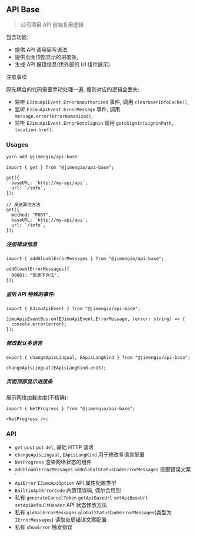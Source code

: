 ## API Base

> 公司项目 API 前端复用逻辑

包含功能:

- 提供 API 调用简写语法,
- 提供页面顶部显示的进度条,
- 生成 API 报错信息(供外部的 UI 组件展示).

注意事项

原先耦合的代码需要手动处理一遍, 搜则对应的逻辑会丢失:

- 监听 `EJimuApiEvent.ErrorUnauthorized` 事件, 调用 `clearUserInfoCache()`,
- 监听 `EJimuApiEvent.ErrorMessage` 事件, 调用 `message.error(errorHumanized)`,
- 监听 `EJimuApiEvent.ErrorGotoSignin` 调用 `gotoSignin(signinPath, location.href)`.

### Usages

```bash
yarn add @jimengio/api-base
```

```tsx
import { get } from "@jimengio/api-base";

get({
  baseURL: `http://my-api/api`,
  url: `/info`,
});

// 发送其他方法
get({
  method: "POST",
  baseURL: `http://my-api/api`,
  url: `/info`,
});
```

##### 注册错误信息

```tsx
import { addGloablErrorMessages } from "@jimengio/api-base";

addGloablErrorMessages({
  00001: "信息不合法",
});
```

##### 监听 API 特殊的事件:

```tsx
import { EJimuApiEvent } from "@jimengio/api-base";

JimuApisEventBus.on(EJimuApiEvent.ErrorMessage, (error: string) => {
  console.error(error);
});
```

##### 修改默认多语言

```tsx
export { changeApisLingual, EApisLangKind } from "@jimengio/api-base";

changeApisLingual(EApisLangKind.enUS);
```

##### 页面顶部显示进度条

展示网络加载进度(不精确):

```tsx
import { NetProgress } from "@jimengio/api-base";

<NetProgress />;
```

### API

- `get` `post` `put` `del`, 基础 HTTP 请求
- `changeApisLingual`, `EApisLangKind` 用于修改多语言配置
- `NetProgress` 渲染网络状态的组件
- `addGloablErrorMessages` `addGlobalStatusCodeErrorMessages` 设置错误文案`
- `ApiError` `IJimuApiOption` API 属性配置类型
- `BuiltinApiErrorCode` 内置错误码, 偶尔会用到
- 私有 `generateCancelToken` `getApiBaseUrl` `setApiBaseUrl` `setApiDefaultHeader` API 状态修改方法
- 私有 `globalErrorMessages` `globalStatusCodeErrorMessages`(类型为 `IErrorMessages`) 读取全局错误文案配置
- 私有 `showError` 触发错误
